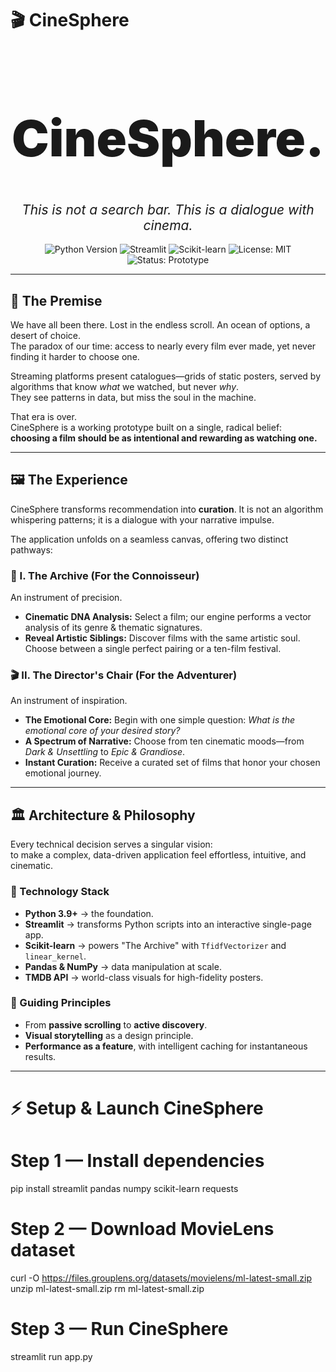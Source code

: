 # 🎬 CineSphere

<p align="center">
  <h1 align="center" style="font-size: 5rem; font-weight: 900; border-bottom: none;">CineSphere.</h1>
  <h2 align="center" style="font-weight: 400; font-style: italic;">This is not a search bar. This is a dialogue with cinema.</h2>
</p>

<p align="center">
  <img src="https://img.shields.io/badge/Python-3.9+-blue.svg" alt="Python Version">
  <img src="https://img.shields.io/badge/Framework-Streamlit-FF4B4B.svg" alt="Streamlit">
  <img src="https://img.shields.io/badge/ML%20Library-Scikit--learn-F7931E.svg" alt="Scikit-learn">
  <img src="https://img.shields.io/badge/License-MIT-green.svg" alt="License: MIT">
  <img src="https://img.shields.io/badge/Status-Prototype-informational.svg" alt="Status: Prototype">
</p>

---

## 🌌 The Premise

We have all been there. Lost in the endless scroll. An ocean of options, a desert of choice.  
The paradox of our time: access to nearly every film ever made, yet never finding it harder to choose one.  

Streaming platforms present catalogues—grids of static posters, served by algorithms that know *what* we watched, but never *why*.  
They see patterns in data, but miss the soul in the machine.  

That era is over.  
CineSphere is a working prototype built on a single, radical belief:  
**choosing a film should be as intentional and rewarding as watching one.**

---

## 🖼️ The Experience

CineSphere transforms recommendation into **curation**. It is not an algorithm whispering patterns; it is a dialogue with your narrative impulse.  

The application unfolds on a seamless canvas, offering two distinct pathways:

### 🎥 I. The Archive (For the Connoisseur)
An instrument of precision.  
- **Cinematic DNA Analysis:** Select a film; our engine performs a vector analysis of its genre & thematic signatures.  
- **Reveal Artistic Siblings:** Discover films with the same artistic soul. Choose between a single perfect pairing or a ten-film festival.  

### 🎬 II. The Director's Chair (For the Adventurer)
An instrument of inspiration.  
- **The Emotional Core:** Begin with one simple question: *What is the emotional core of your desired story?*  
- **A Spectrum of Narrative:** Choose from ten cinematic moods—from *Dark & Unsettling* to *Epic & Grandiose*.  
- **Instant Curation:** Receive a curated set of films that honor your chosen emotional journey.  

---

## 🏛️ Architecture & Philosophy

Every technical decision serves a singular vision:  
to make a complex, data-driven application feel effortless, intuitive, and cinematic.  

### 🔧 Technology Stack
- **Python 3.9+** → the foundation.  
- **Streamlit** → transforms Python scripts into an interactive single-page app.  
- **Scikit-learn** → powers "The Archive" with `TfidfVectorizer` and `linear_kernel`.  
- **Pandas & NumPy** → data manipulation at scale.  
- **TMDB API** → world-class visuals for high-fidelity posters.  

### 🎨 Guiding Principles
- From **passive scrolling** to **active discovery**.  
- **Visual storytelling** as a design principle.  
- **Performance as a feature**, with intelligent caching for instantaneous results.  

---

# ⚡ Setup & Launch CineSphere

# Step 1 — Install dependencies
pip install streamlit pandas numpy scikit-learn requests

# Step 2 — Download MovieLens dataset
curl -O https://files.grouplens.org/datasets/movielens/ml-latest-small.zip
unzip ml-latest-small.zip
rm ml-latest-small.zip

# Step 3 — Run CineSphere
streamlit run app.py
